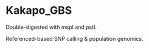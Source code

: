 # Kakapo_GBS

Double-digested with mspI and pstI.

Referenced-based SNP calling &amp; population genomics.

